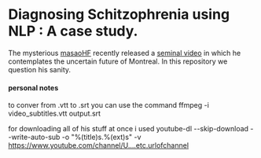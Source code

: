 # Diagnosing Schitzophrenia using NLP : A case study.
The mysterious [masaoHF](https://www.youtube.com/channel/UC3r7mjh3SsPw7xziKVqYYVQ) recently released a [seminal video](https://www.youtube.com/watch?v=pmWpbWMQPPU) in which he contemplates the uncertain future of Montreal. In this repository we question his sanity.

#### personal notes 
to conver from .vtt to .srt you can use the command 
ffmpeg -i video_subtitles.vtt output.srt

for downloading all of his stuff at once i used
youtube-dl --skip-download --write-auto-sub -o "%(title)s.%(ext)s" -v https://www.youtube.com/channel/U....etc.urlofchannel

